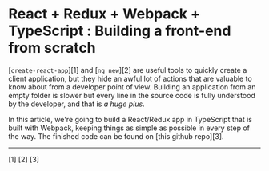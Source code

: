 # React + Redux + Webpack + TypeScript : Building a front-end from scratch

[`create-react-app`][1] and [`ng new`][2] are useful tools to quickly create a client application, but they hide an awful lot of actions that are valuable to know about from a developer point of view. Building an application from an empty folder is slower but every line in the source code is fully understood by the developer, and that is *a huge plus*.

In this article, we're going to build a React/Redux app in TypeScript that is built with Webpack, keeping things as simple as possible in every step of the way. The finished code can be found on [this github repo][3].

---

[1]
[2]
[3]